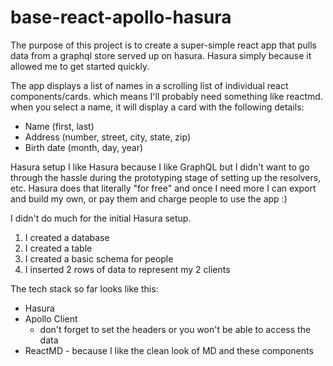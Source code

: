 # base-react-apollo-hasura

The purpose of this project is to create a super-simple react app that pulls data from a graphql store served up on hasura. Hasura simply because it allowed me to get started quickly.

The app displays a list of names in a scrolling list of individual react components/cards. which means I'll probably need something like reactmd. when you select a name, it will display a card with the following details:
   * Name (first, last)
   * Address (number, street, city, state, zip)
   * Birth date (month, day, year)

Hasura setup
I like Hasura because I like GraphQL but I didn't want to go through the hassle during the prototyping stage of setting up the resolvers, etc. Hasura does that literally "for free" and once I need more I can export and build my own, or pay them and charge people to use the app :) 

I didn't do much for the initial Hasura setup.

1. I created a database
2. I created a table
3. I created a basic schema for people
4. I inserted 2 rows of data to represent my 2 clients

The tech stack so far looks like this:

* Hasura
* Apollo Client
  * don't forget to set the headers or you won't be able to access the data
* ReactMD - because I like the clean look of MD and these components

